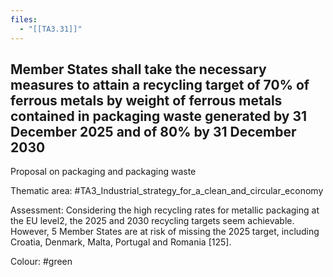 ```yaml
---
files:
  - "[[TA3.31]]"
---
```

## Member States shall take the necessary measures to attain a recycling target of 70% of ferrous metals by weight of ferrous metals contained in packaging waste generated by 31 December 2025 and of 80% by 31 December 2030
Proposal on packaging and packaging waste

Thematic area: #TA3_Industrial_strategy_for_a_clean_and_circular_economy

Assessment: Considering the high recycling rates for metallic packaging at the EU level2, the 2025 and 2030 recycling targets seem achievable. However, 5 Member States are at risk of missing the 2025 target, including Croatia, Denmark, Malta, Portugal and Romania [125].

Colour: #green